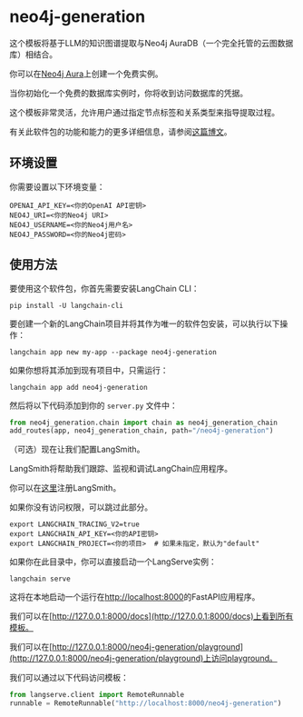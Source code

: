 # neo4j-generation

这个模板将基于LLM的知识图谱提取与Neo4j AuraDB（一个完全托管的云图数据库）相结合。

你可以在[Neo4j Aura](https://neo4j.com/cloud/platform/aura-graph-database?utm_source=langchain&utm_content=langserve)上创建一个免费实例。

当你初始化一个免费的数据库实例时，你将收到访问数据库的凭据。

这个模板非常灵活，允许用户通过指定节点标签和关系类型来指导提取过程。

有关此软件包的功能和能力的更多详细信息，请参阅[这篇博文](https://blog.langchain.dev/constructing-knowledge-graphs-from-text-using-openai-functions/)。

## 环境设置

你需要设置以下环境变量：

```
OPENAI_API_KEY=<你的OpenAI API密钥>
NEO4J_URI=<你的Neo4j URI>
NEO4J_USERNAME=<你的Neo4j用户名>
NEO4J_PASSWORD=<你的Neo4j密码>
```

## 使用方法

要使用这个软件包，你首先需要安装LangChain CLI：

```shell
pip install -U langchain-cli
```

要创建一个新的LangChain项目并将其作为唯一的软件包安装，可以执行以下操作：

```shell
langchain app new my-app --package neo4j-generation
```

如果你想将其添加到现有项目中，只需运行：

```shell
langchain app add neo4j-generation
```

然后将以下代码添加到你的 `server.py` 文件中：

```python
from neo4j_generation.chain import chain as neo4j_generation_chain
add_routes(app, neo4j_generation_chain, path="/neo4j-generation")
```

（可选）现在让我们配置LangSmith。

LangSmith将帮助我们跟踪、监视和调试LangChain应用程序。

你可以在[这里](https://smith.langchain.com/)注册LangSmith。

如果你没有访问权限，可以跳过此部分。

```shell
export LANGCHAIN_TRACING_V2=true
export LANGCHAIN_API_KEY=<你的API密钥>
export LANGCHAIN_PROJECT=<你的项目>  # 如果未指定，默认为"default"
```

如果你在此目录中，你可以直接启动一个LangServe实例：

```shell
langchain serve
```

这将在本地启动一个运行在[http://localhost:8000](http://localhost:8000)的FastAPI应用程序。

我们可以在[http://127.0.0.1:8000/docs](http://127.0.0.1:8000/docs)上看到所有模板。

我们可以在[http://127.0.0.1:8000/neo4j-generation/playground](http://127.0.0.1:8000/neo4j-generation/playground)上访问playground。

我们可以通过以下代码访问模板：

```python
from langserve.client import RemoteRunnable
runnable = RemoteRunnable("http://localhost:8000/neo4j-generation")
```
